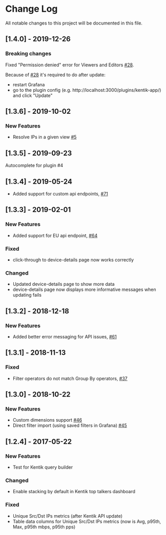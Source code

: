 # Change Log

All notable changes to this project will be documented in this file.

## [1.4.0] - 2019-12-26

### Breaking changes

Fixed "Permission denied" error for Viewers and Editors [#28](https://github.com/kentik/kentik-grafana-app/pull/28).

Because of [#28](https://github.com/kentik/kentik-grafana-app/pull/28) it's required to do after update:
- restart Grafana
- go to the plugin config (e.g. http://localhost:3000/plugins/kentik-app/) and click "Update"

## [1.3.6] - 2019-10-02

### New Features

- Resolve IPs in a given view [#5](https://github.com/kentik/kentik-grafana-app/issues/5)

## [1.3.5] - 2019-09-23

Autocomplete for plugin #4

## [1.3.4] - 2019-05-24

- Added support for custom api endpoints, [#71](https://github.com/grafana/kentik-app/issues/71)


## [1.3.3] - 2019-02-01

### New Features
- Added support for EU api endpoint, [#64](https://github.com/grafana/kentik-app/issues/64)

### Fixed
- click-through to device-details page now works correctly

### Changed
- Updated device-details page to show more data
- device-details page now displays more informative messages when updating fails

## [1.3.2] - 2018-12-18

### New Features
- Added better error messaging for API issues, [#61](https://github.com/grafana/kentik-app/issues/61)

## [1.3.1] - 2018-11-13

### Fixed

- Filter operators do not match Group By operators, [#37](https://github.com/grafana/kentik-app/issues/37)

## [1.3.0] - 2018-10-22

### New Features

- Custom dimensions support [#46](https://github.com/grafana/kentik-app/issues/46)
- Direct filter import (using saved filters in Grafana) [#45](https://github.com/grafana/kentik-app/issues/45)

## [1.2.4] - 2017-05-22

### New Features

- Test for Kentik query builder

### Changed

- Enable stacking by default in Kentik top talkers dashboard

### Fixed

- Unique Src/Dst IPs metrics (after Kentik API update)
- Table data columns for Unique Src/Dst IPs metrics (now is Avg, p95th, Max, p95th mbps, p95th pps)

